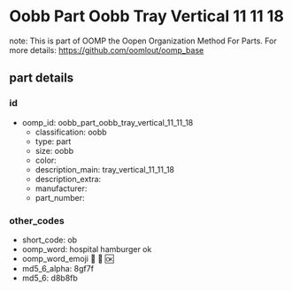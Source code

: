 # Oobb Part Oobb Tray Vertical 11 11 18  

note: This is part of OOMP the Oopen Organization Method For Parts. For more details: https://github.com/oomlout/oomp_base

##  part details





### id
* oomp_id: oobb_part_oobb_tray_vertical_11_11_18
  * classification: oobb
  * type: part
  * size: oobb
  * color: 
  * description_main: tray_vertical_11_11_18
  * description_extra: 
  * manufacturer: 
  * part_number: 

### other_codes
* short_code: ob
* oomp_word: hospital hamburger ok
* oomp_word_emoji :hospital: :hamburger: :ok:
* md5_6_alpha: 8gf7f
* md5_6: d8b8fb